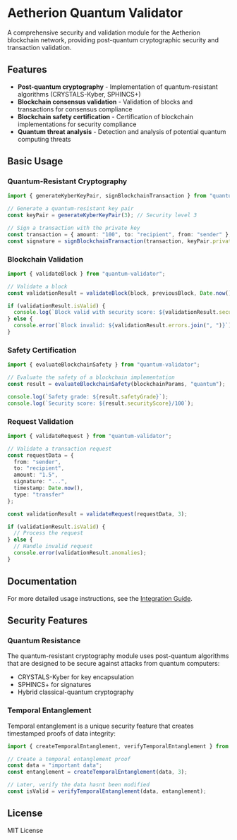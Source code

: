 # Aetherion Quantum Validator

A comprehensive security and validation module for the Aetherion blockchain network, providing post-quantum cryptographic security and transaction validation.

## Features

- **Post-quantum cryptography** - Implementation of quantum-resistant algorithms (CRYSTALS-Kyber, SPHINCS+)
- **Blockchain consensus validation** - Validation of blocks and transactions for consensus compliance
- **Blockchain safety certification** - Certification of blockchain implementations for security compliance
- **Quantum threat analysis** - Detection and analysis of potential quantum computing threats

## Basic Usage

### Quantum-Resistant Cryptography

```typescript
import { generateKyberKeyPair, signBlockchainTransaction } from "quantum-validator";

// Generate a quantum-resistant key pair
const keyPair = generateKyberKeyPair(3); // Security level 3

// Sign a transaction with the private key
const transaction = { amount: "100", to: "recipient", from: "sender" };
const signature = signBlockchainTransaction(transaction, keyPair.privateKey);
```

### Blockchain Validation

```typescript
import { validateBlock } from "quantum-validator";

// Validate a block
const validationResult = validateBlock(block, previousBlock, Date.now(), "quantum");

if (validationResult.isValid) {
  console.log(`Block valid with security score: ${validationResult.securityScore}`);
} else {
  console.error(`Block invalid: ${validationResult.errors.join(", ")}`);
}
```

### Safety Certification

```typescript
import { evaluateBlockchainSafety } from "quantum-validator";

// Evaluate the safety of a blockchain implementation
const result = evaluateBlockchainSafety(blockchainParams, "quantum");

console.log(`Safety grade: ${result.safetyGrade}`);
console.log(`Security score: ${result.securityScore}/100`);
```

### Request Validation

```typescript
import { validateRequest } from "quantum-validator";

// Validate a transaction request
const requestData = {
  from: "sender",
  to: "recipient",
  amount: "1.5",
  signature: "...",
  timestamp: Date.now(),
  type: "transfer"
};

const validationResult = validateRequest(requestData, 3);

if (validationResult.isValid) {
  // Process the request
} else {
  // Handle invalid request
  console.error(validationResult.anomalies);
}
```

## Documentation

For more detailed usage instructions, see the [Integration Guide](./INTEGRATING.md).

## Security Features

### Quantum Resistance

The quantum-resistant cryptography module uses post-quantum algorithms that are designed to be secure against attacks from quantum computers:

- CRYSTALS-Kyber for key encapsulation
- SPHINCS+ for signatures
- Hybrid classical-quantum cryptography

### Temporal Entanglement

Temporal entanglement is a unique security feature that creates timestamped proofs of data integrity:

```typescript
import { createTemporalEntanglement, verifyTemporalEntanglement } from "quantum-validator";

// Create a temporal entanglement proof
const data = "important data";
const entanglement = createTemporalEntanglement(data, 3);

// Later, verify the data hasnt been modified
const isValid = verifyTemporalEntanglement(data, entanglement);
```

## License

MIT License

